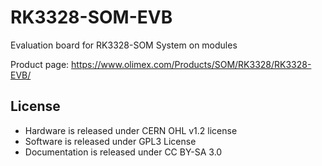 # RK3328-SOM-EVB
Evaluation board for RK3328-SOM System on modules

Product page: https://www.olimex.com/Products/SOM/RK3328/RK3328-EVB/

## License
* Hardware is released under CERN OHL v1.2 license
* Software is released under GPL3 License
* Documentation is released under CC BY-SA 3.0

